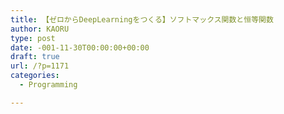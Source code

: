 ```yaml
---
title: 【ゼロからDeepLearningをつくる】ソフトマックス関数と恒等関数
author: KAORU
type: post
date: -001-11-30T00:00:00+00:00
draft: true
url: /?p=1171
categories:
  - Programming

---
```

